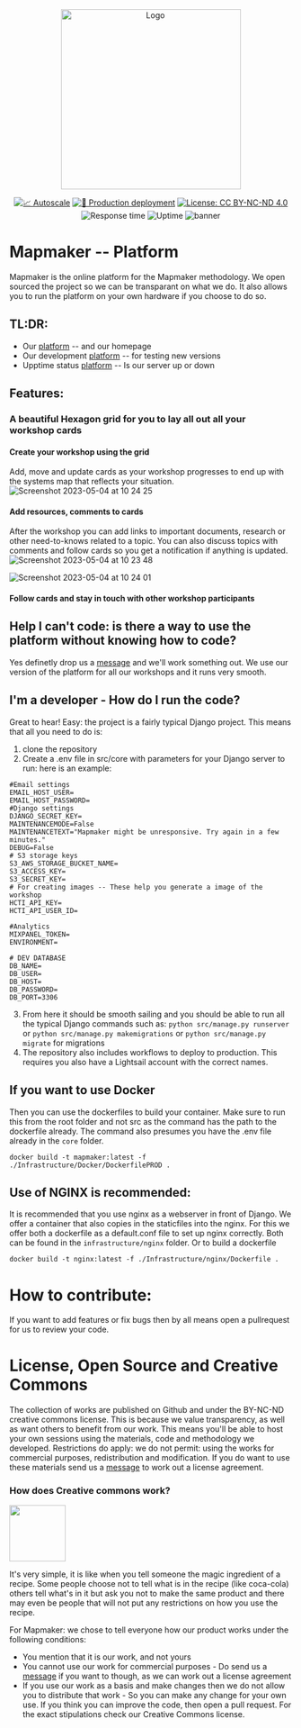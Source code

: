 <div align="center">
  <img src="https://user-images.githubusercontent.com/71013416/235667781-5f015188-a834-4409-be82-df9ca07680ed.png" alt="Logo" width="320" />
  
  
  

[![📈 Autoscale](https://github.com/two-trick-pony-NL/mapmaker/actions/workflows/autoscale.yml/badge.svg?branch=master)](https://github.com/two-trick-pony-NL/mapmaker/actions/workflows/autoscale.yml)
[![🚀 Production deployment](https://github.com/two-trick-pony-NL/mapmaker/actions/workflows/productiondeploy.yml/badge.svg)](https://github.com/two-trick-pony-NL/mapmaker/actions/workflows/productiondeploy.yml)
[![License: CC BY-NC-ND 4.0](https://img.shields.io/badge/License-CC_BY--NC--ND_4.0-lightgrey.svg)](https://creativecommons.org/licenses/by-nc-nd/4.0/)
![Response time](https://img.shields.io/endpoint?url=https%3A%2F%2Fraw.githubusercontent.com%2Fupptime%2Fupptime%2Fmaster%2Fapi%2Fgoogle%2Fresponse-time.json)
![Uptime](https://img.shields.io/endpoint?url=https%3A%2F%2Fraw.githubusercontent.com%2Fupptime%2Fupptime%2Fmaster%2Fapi%2Fgoogle%2Fuptime.json)
![banner](https://user-images.githubusercontent.com/71013416/235923153-98dfe26f-e4b1-4577-bed3-493384429f4b.png)
</div>

# Mapmaker -- Platform
Mapmaker is the online platform for the Mapmaker methodology. We open sourced the project so we can be transparant on what we do. It also allows you to run the platform on your own hardware if you choose to do so. 

## TL:DR:
- Our [platform](https://mapmaker.nl) -- and our homepage 
- Our development [platform](https://triage.mapmaker.nl) -- for testing new versions
- Upptime status [platform](https://status.mapmaker.nl) -- Is our server up or down

## Features: 

### A beautiful Hexagon grid for you to lay all out all your workshop cards
#### Create your workshop using the grid
Add, move and update cards as your workshop progresses to end up with the systems map that reflects your situation.
![Screenshot 2023-05-04 at 10 24 25](https://user-images.githubusercontent.com/71013416/236150235-a7335581-74f2-4265-9c67-5e7bd1c73031.png)

#### Add resources, comments to cards
After the workshop you can add links to important documents, research or other need-to-knows related to a topic. You can also discuss topics with comments and follow cards so you get a notification if anything is updated.
![Screenshot 2023-05-04 at 10 23 48](https://user-images.githubusercontent.com/71013416/236151209-350da061-a251-4f59-ab1d-ec1508256ad7.png)

![Screenshot 2023-05-04 at 10 24 01](https://user-images.githubusercontent.com/71013416/236151088-2d9179f8-ae84-4f71-850c-8bd9f7323be0.png)


#### Follow cards and stay in touch with other workshop participants


## Help I can't code: is there a way to use the platform without knowing how to code?
Yes definetly drop us a [message](https://mapmaker.nl/contact) and we'll work something out. We use our version of the platform for all our workshops and it runs very smooth.  

## I'm a developer - How do I run the code? 
Great to hear! Easy: the project is a fairly typical Django project. This means that all you need to do is:
1. clone the repository
2. Create a .env file in src/core with parameters for your Django server to run: here is an example:

```
#Email settings
EMAIL_HOST_USER=
EMAIL_HOST_PASSWORD=
#Django settings
DJANGO_SECRET_KEY=
MAINTENANCEMODE=False
MAINTENANCETEXT="Mapmaker might be unresponsive. Try again in a few minutes."
DEBUG=False
# S3 storage keys
S3_AWS_STORAGE_BUCKET_NAME=
S3_ACCESS_KEY=
S3_SECRET_KEY=
# For creating images -- These help you generate a image of the workshop
HCTI_API_KEY=
HCTI_API_USER_ID=

#Analytics
MIXPANEL_TOKEN=
ENVIRONMENT=

# DEV DATABASE
DB_NAME=
DB_USER=
DB_HOST=
DB_PASSWORD=
DB_PORT=3306
```

3. From here it should be smooth sailing and you should be able to run all the typical Django commands such as: 
`python src/manage.py runserver`
or
`python src/manage.py makemigrations` or `python src/manage.py migrate` for migrations
4. The repository also includes workflows to deploy to production. This requires you also have a Lightsail account with the correct names. 

## If you want to use Docker
Then you can use the dockerfiles to build your container. Make sure to run this from the root folder and not src as the command has the path to the dockerfile already. The command also presumes you have the .env file already in the `core` folder. 

`docker build -t mapmaker:latest -f ./Infrastructure/Docker/DockerfilePROD .`

## Use of NGINX is recommended: 
It is recommended that you use nginx as a webserver in front of Django. We offer a container that also copies in the staticfiles into the nginx. For this we offer both a dockerfile as a default.conf file to set up nginx correctly. Both can be found in the `infrastructure/nginx` folder. Or to build a dockerfile

`docker build -t nginx:latest -f ./Infrastructure/nginx/Dockerfile .`

# How to contribute:
If you want to add features or fix bugs then by all means open a pullrequest for us to review your code. 


# License, Open Source and Creative Commons
The collection of works are published on Github and under the BY-NC-ND creative commons license.  This is because we value transparency, as well as want others to benefit from our work. This means you'll be able to host your own sessions using the materials, code and methodology we developed. Restrictions do apply: we do not permit: using the works for commercial purposes, redistribution and modification. If you do want to use these materials send us a [message](https://mapmaker.nl/contact) to work out a license agreement.



### How does Creative commons work?
<img src="https://user-images.githubusercontent.com/71013416/230730932-b32e5048-5d7f-4f81-9df1-bfc658f6f5e4.png" width="100">

It's very simple, it is like when you tell someone the magic ingredient of a recipe. Some people choose not to tell what is in the recipe (like coca-cola) others tell what's in it but ask you not to make the same product and there may even be people that will not put any restrictions on how you use the recipe.

For Mapmaker: we chose to tell everyone how our product works under the following conditions:
- You mention that it is our work, and not yours
- You cannot use our work for commercial purposes - Do send us a [message](https://mapmaker.nl/contact)  if you want to though, as we can work out a license agreement
- If you use our work as a basis and make changes then we do not allow you to distribute that work - So you can make any change for your own use. If you think you can improve the code, then open a pull request.
For the exact stipulations check our Creative Commons license.

